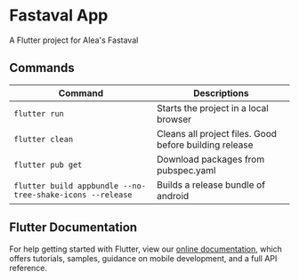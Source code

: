 # Fastaval App

A Flutter project for Alea's Fastaval

## Commands

| Command                                                   | Descriptions                                           |
| --------------------------------------------------------- | ------------------------------------------------------ |
| `flutter run`                                             | Starts the project in a local browser                  |
| `flutter clean`                                           | Cleans all project files. Good before building release |
| `flutter pub get`                                         | Download packages from pubspec.yaml                    |
| `flutter build appbundle --no-tree-shake-icons --release` | Builds a release bundle of android                     |

## Flutter Documentation

For help getting started with Flutter, view our [online documentation](https://flutter.dev/docs),
which offers tutorials, samples, guidance on mobile development, and a full API reference.
 